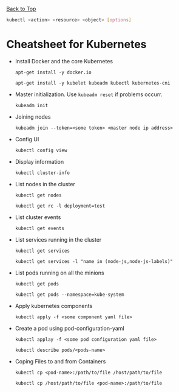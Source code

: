 [Back to Top](./README.md)

```bash
kubectl <action> <resource> <object> [options]
```

# Cheatsheet for Kubernetes

- Install Docker and the core Kubernetes

      apt-get install -y docker.io

      apt-get install -y kubelet kubeadm kubectl kubernetes-cni

- Master initialization. Use `kubeadm reset` if problems occurr.

      kubeadm init

- Joining nodes

      kubeadm join --token=<some token> <master node ip address>

- Config UI

      kubectl config view

- Display information

      kubectl cluster-info

- List nodes in the cluster

      kubectl get nodes

      kubectl get rc -l deployment=test

- List cluster events

      kubectl get events

- List services running in the cluster

      kubectl get services

      kubectl get services -l "name in (node-js,node-js-labels)"

- List pods running on all the minions

      kubectl get pods

      kubectl get pods --namespace=kube-system

- Apply kubernetes components

      kubectl apply -f <some component yaml file>

- Create a pod using pod-configuration-yaml

      kubectl applay -f <some pod configuration yaml file>

      kubectl describe pods/<pods-name>

- Coping Files to and from Containers

      kubectl cp <pod-name>:/path/to/file /host/path/to/file

      kubectl cp /host/path/to/file <pod-name>:/path/to/file

